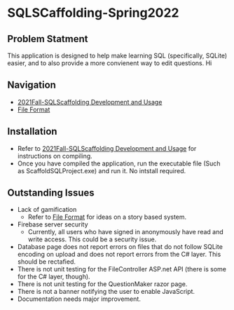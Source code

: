 # SQLSCaffolding-Spring2022
## Problem Statment
This application is designed to help make learning SQL (specifically, SQLite) easier, and to also provide a more convienent way to edit questions. Hi

## Navigation
- [2021Fall-SQLScaffolding Development and Usage](2021Fall-SQLScaffolding-main/ScaffoldingSQLProject-master/README.md)
- [File Format](2021Fall-SQLScaffolding-main/ScaffoldingSQLProject-master/FILEFORMAT.md)

## Installation
- Refer to [2021Fall-SQLScaffolding Development and Usage](2021Fall-SQLScaffolding-main/ScaffoldingSQLProject-master/README.md) for instructions on compiling. 
- Once you have compiled the application, run the executable file (Such as ScaffoldSQLProject.exe) and run it. No intstall required.

## Outstanding Issues
- Lack of gamification 
    * Refer to [File Format](2021Fall-SQLScaffolding-main/ScaffoldingSQLProject-master/FILEFORMAT.md) for ideas on a story based system.
- Firebase server security
    * Currently, all users who have signed in anonymously have read and write access. This could be a security issue.
- Database page does not report errors on files that do not follow SQLite encoding on upload and does not report errors from the C# layer. This should be rectafied.
- There is not unit testing for the FileController ASP.net API (there is some for the C# layer, though).
- There is not unit testing for the QuestionMaker razor page.
- There is not a banner notifying the user to enable JavaScript.
- Documentation needs major improvement.
